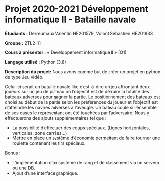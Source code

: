 # Projet 2020-2021 Développement informatique II - Bataille navale

**Étudiants :** Derreumaux Valentin HE201579, Volont Sébastien HE201833
               
**Groupe :** 2TL2-11

**Cours à présenter :** « Développement informatique II » (Q1)

**Langage utilisé :** Python (3.8)


**Description du projet:**
Nous avons comme but de créer un projet en python de type Jeu vidéo.

Celui-ci serait un bataille navale like c’est-à-dire un jeu affrontant deux joueurs sur un jeu de plateau où l’objectif est de détruire la totalité des bateaux adverses pour gagner la partie. Le positionnement des bateaux est choisi au début de la partie selon les préférences du joueur et l’objectif est d’atteindre les navires adverses à l’aveugle.
Un bateau coule si l’ensemble de ses cases le représentant ont été touchées par l’adversaire. 
Nous y effectuerons des ajouts supplémentaires tel que :
*	La possibilité d’effectuer des coups spéciaux. (Lignes horizontales, verticales, zone carrées…)
*	Mettre en place un système d’économie permettant de faire tourner une roulette contenant les tirs spéciaux.

Bonus : 

*	L’implémentation d’un système de rang et de classement via un serveur ou une DB.
*	Ajout d’une interface graphique.
